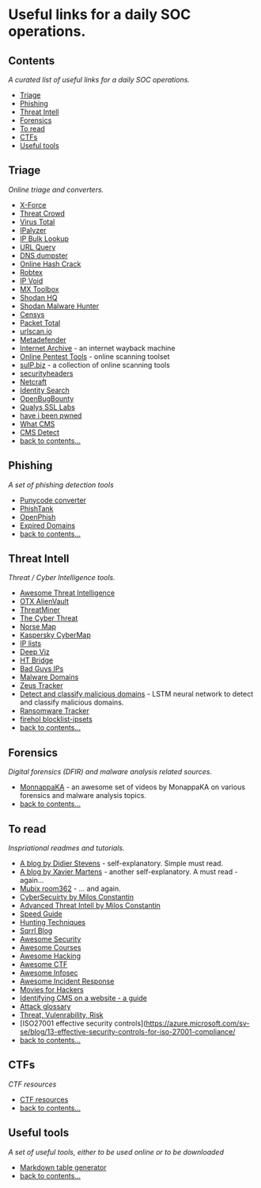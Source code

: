 # Useful links for a daily SOC operations. 

## Contents

*A curated list of useful links for a daily SOC operations.*

- [Triage](#triage)
- [Phishing](#phishing)
- [Threat Intell](#threat-intell)
- [Forensics](#forensics)
- [To read](#to-read)
- [CTFs](#ctfs)
- [Useful tools](#useful-tools)

## Triage

*Online triage and converters.* 

- [X-Force](https://exchange.xforce.ibmcloud.com/new)
- [Threat Crowd](https://www.threatcrowd.org/)
- [Virus Total](https://www.virustotal.com/)
- [IPalyzer](https://www.ipalyzer.com/)
- [IP Bulk Lookup](https://www.infobyip.com/ipbulklookup.php)
- [URL Query](http://urlquery.net/)
- [DNS dumpster](https://dnsdumpster.com/)
- [Online Hash Crack](https://www.onlinehashcrack.com/)
- [Robtex](https://www.robtex.com/)
- [IP Void](http://www.ipvoid.com/)
- [MX Toolbox](http://mxtoolbox.com/SuperTool.aspx)
- [Shodan HQ](https://www.shodan.io/)
- [Shodan Malware Hunter](https://malware-hunter.shodan.io/)
- [Censys](https://censys.io/)
- [Packet Total](https://www.packettotal.com/)
- [urlscan.io](https://urlscan.io)
- [Metadefender](https://www.metadefender.com)
- [Internet Archive](https://archive.org) - an internet wayback machine
- [Online Pentest Tools](http://pentest-tools.security-audit.com) - online scanning toolset
- [suIP.biz](https://suip.biz) - a collection of online scanning tools
- [securityheaders](https://securityheaders.io)
- [Netcraft](http://toolbar.netcraft.com/site_report?)
- [Identity Search](https://crt.sh)
- [OpenBugBounty](https://openbugbounty.org)
- [Qualys SSL Labs](https://www.ssllabs.com/ssltest/)
- [have i been pwned](https://haveibeenpwned.com/)
- [What CMS](https://whatcms.org)
- [CMS Detect](http://cmsdetect.com/)
- [back to contents...](#contents)

## Phishing

*A set of phishing detection tools*

- [Punycode converter](https://www.punycoder.com)
- [PhishTank](https://www.phishtank.com/)
- [OpenPhish](https://openphish.com/)
- [Expired Domains](https://www.expireddomains.net/)
- [back to contents...](#contents)

## Threat Intell

*Threat / Cyber Intelligence tools.*

- [Awesome Threat Intelligence](https://github.com/hslatman/awesome-threat-intelligence)
- [OTX AlienVault](https://otx.alienvault.com/)
- [ThreatMiner](https://www.threatminer.org/)
- [The Cyber Threat](http://thecyberthreat.com/cyber-threat-intelligence-feeds/)
- [Norse Map](http://map.norsecorp.com/#/)
- [Kaspersky CyberMap](https://cybermap.kaspersky.com/)
- [IP lists](http://iplists.firehol.org/)
- [Deep Viz](https://intel.deepviz.com/)
- [HT Bridge](https://www.htbridge.com/radar/)
- [Bad Guys IPs](http://cinsscore.com/list/ci-badguys.txt)
- [Malware Domains](http://www.malwaredomains.com/)
- [Zeus Tracker](https://zeustracker.abuse.ch/blocklist.php)
- [Detect and classify malicious domains](https://github.com/andrewaeva/lstm_dga) - LSTM neural network to detect and classify malicious domains.
- [Ransomware Tracker](https://ransomwaretracker.abuse.ch/tracker/)
- [firehol blocklist-ipsets](https://github.com/firehol/blocklist-ipsets)
- [back to contents...](#contents)

## Forensics

*Digital forensics (DFIR) and malware analysis related sources.*

- [MonnappaKA](https://www.youtube.com/c/MonnappaKA) - an awesome set of videos by MonappaKA on various forensics and malware analysis topics.
- [back to contents...](#contents)

## To read

*Inspriational readmes and tutorials.*

- [A blog by Didier Stevens](https://blog.didierstevens.com/) - self-explanatory. Simple must read.
- [A blog by Xavier Martens](https://blog.rootshell.be/) - another self-explanatory. A must read - again...
- [Mubix room362](https://room362.com/) - ... and again.
- [CyberSecuirty by Milos Constantin](http://www.scoop.it/t/cybersecurity-by-milos-constantin)
- [Advanced Threat Intell by Milos Constantin](http://www.scoop.it/t/advanced-threats-intelligence-technology)
- [Speed Guide](http://www.speedguide.net/)
- [Hunting Techniques](http://sqrrl.com/media/Common-Techniques-for-Hunting.pdf)
- [Sqrrl Blog](http://blog.sqrrl.com/)
- [Awesome Security](https://github.com/sbilly/awesome-security)
- [Awesome Courses](https://github.com/prakhar1989/awesome-courses)
- [Awesome Hacking](https://github.com/carpedm20/awesome-hacking)
- [Awesome CTF](https://github.com/apsdehal/awesome-ctf)
- [Awesome Infosec](https://github.com/onlurking/awesome-infosec)
- [Awesome Incident Response](https://github.com/meirwah/awesome-incident-response)
- [Movies for Hackers](https://github.com/k4m4/movies-for-hackers)
- [Identifying CMS on a website - a guide](https://devnet.kentico.com/articles/the-ultimate-guide-to-identifying-which-cms-is-used-on-a-website)
- [Attack glossary](https://www.incapsula.com/ddos/attack-glossary/dns-amplification.html)
- [Threat, Vulenrability, Risk](https://www.threatanalysis.com/2010/05/03/threat-vulnerability-risk-commonly-mixed-up-terms/)
- [ISO27001 effective security controls](https://azure.microsoft.com/sv-se/blog/13-effective-security-controls-for-iso-27001-compliance/
- [back to contents...](#contents)

## CTFs

*CTF resources*

- [CTF resources](https://github.com/ctfs)
- [back to contents...](#contents)

## Useful tools

*A set of useful tools, either to be used online or to be downloaded*

- [Markdown table generator](http://www.tablesgenerator.com/markdown_tables)
- [back to contents...](#contents)



